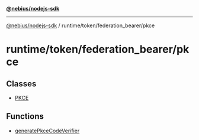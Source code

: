 [**@nebius/nodejs-sdk**](../../../../README.md)

***

[@nebius/nodejs-sdk](../../../../README.md) / runtime/token/federation\_bearer/pkce

# runtime/token/federation\_bearer/pkce

## Classes

- [PKCE](classes/PKCE.md)

## Functions

- [generatePkceCodeVerifier](functions/generatePkceCodeVerifier.md)

